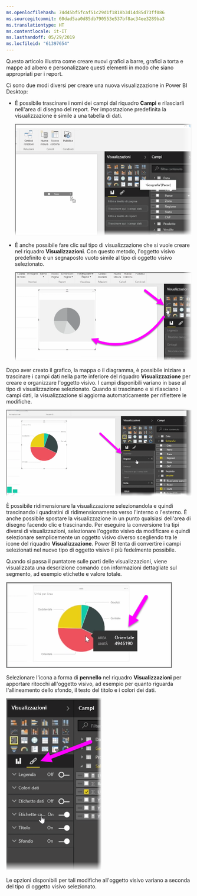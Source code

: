 ```yaml
---
ms.openlocfilehash: 74d45bf5fcaf51c29d1f1818b3d14d85d73ff086
ms.sourcegitcommit: 60dad5aa0d85db790553e537bf8ac34ee3289ba3
ms.translationtype: HT
ms.contentlocale: it-IT
ms.lasthandoff: 05/29/2019
ms.locfileid: "61397654"
---
```

Questo articolo illustra come creare nuovi grafici a barre, grafici a torta e mappe ad albero e personalizzare questi elementi in modo che siano appropriati per i report.

Ci sono due modi diversi per creare una nuova visualizzazione in Power BI Desktop:

* È possibile trascinare i nomi dei campi dal riquadro **Campi** e rilasciarli nell'area di disegno del report. Per impostazione predefinita la visualizzazione è simile a una tabella di dati.
  
  ![](media/3-2-create-customize-simple-visualizations/3-2_1.png)
* È anche possibile fare clic sul tipo di visualizzazione che si vuole creare nel riquadro **Visualizzazioni**. Con questo metodo, l'oggetto visivo predefinito è un segnaposto vuoto simile al tipo di oggetto visivo selezionato.
  
  ![](media/3-2-create-customize-simple-visualizations/3-2_2.png)

Dopo aver creato il grafico, la mappa o il diagramma, è possibile iniziare a trascinare i campi dati nella parte inferiore del riquadro **Visualizzazione** per creare e organizzare l'oggetto visivo. I campi disponibili variano in base al tipo di visualizzazione selezionato. Quando si trascinano e si rilasciano i campi dati, la visualizzazione si aggiorna automaticamente per riflettere le modifiche.

![](media/3-2-create-customize-simple-visualizations/3-2_3.png)

È possibile ridimensionare la visualizzazione selezionandola e quindi trascinando i quadratini di ridimensionamento verso l'interno o l'esterno. È anche possibile spostare la visualizzazione in un punto qualsiasi dell'area di disegno facendo clic e trascinando. Per eseguire la conversione tra tipi diversi di visualizzazioni, selezionare l'oggetto visivo da modificare e quindi selezionare semplicemente un oggetto visivo diverso scegliendo tra le icone del riquadro **Visualizzazione**. Power BI tenta di convertire i campi selezionati nel nuovo tipo di oggetto visivo il più fedelmente possibile.

Quando si passa il puntatore sulle parti delle visualizzazioni, viene visualizzata una descrizione comando con informazioni dettagliate sul segmento, ad esempio etichette e valore totale.

![](media/3-2-create-customize-simple-visualizations/3-2_4.png)

Selezionare l'icona a forma di **pennello** nel riquadro **Visualizzazioni** per apportare ritocchi all'oggetto visivo, ad esempio per quanto riguarda l'allineamento dello sfondo, il testo del titolo e i colori dei dati.

![](media/3-2-create-customize-simple-visualizations/3-2_5.png)

Le opzioni disponibili per tali modifiche all'oggetto visivo variano a seconda del tipo di oggetto visivo selezionato.

